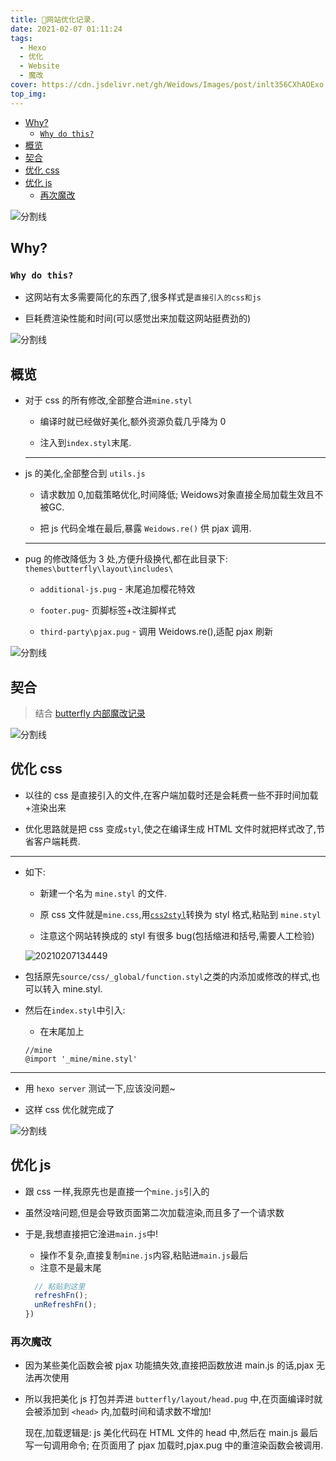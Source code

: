 ```yaml
---
title: 🚀网站优化记录.
date: 2021-02-07 01:11:24
tags:
  - Hexo
  - 优化
  - Website
  - 魔改
cover: https://cdn.jsdelivr.net/gh/Weidows/Images/post/inlt356CXhAOExo.jpg
top_img:
---
```


<!--
 * @?: *********************************************************************
 * @Author: Weidows
 * @Date: 2021-02-07 01:11:24
 * @LastEditors: Weidows
 * @LastEditTime: 2021-08-29 15:15:38
 * @FilePath: \Blog-private\source\_posts\Web\Node\Hexo\optimize.md
 * @Description:
 * @!: *********************************************************************
-->

- [Why?](#why)
  - [`Why do this?`](#why-do-this)
- [概览](#概览)
- [契合](#契合)
- [优化 css](#优化-css)
- [优化 js](#优化-js)
  - [再次魔改](#再次魔改)

<a>![分割线](https://cdn.jsdelivr.net/gh/Weidows/Images/img/divider.png)</a>

## Why?

### `Why do this?`

- 这网站有太多需要简化的东西了,很多样式是`直接引入的css和js`

- 巨耗费渲染性能和时间(可以感觉出来加载这网站挺费劲的)

<a>![分割线](https://cdn.jsdelivr.net/gh/Weidows/Images/img/divider.png)</a>

## 概览

- 对于 css 的所有修改,全部整合进`mine.styl`

  - 编译时就已经做好美化,额外资源负载几乎降为 0

  - 注入到`index.styl`末尾.

  ***

- js 的美化,全部整合到 `utils.js`

  - 请求数加 0,加载策略优化,时间降低; Weidows对象直接全局加载生效且不被GC.

  - 把 js 代码全堆在最后,暴露 `Weidows.re()` 供 pjax 调用.

  ***

- pug 的修改降低为 3 处,方便升级换代,都在此目录下: `themes\butterfly\layout\includes\`

  - `additional-js.pug` - 末尾追加樱花特效

  - `footer.pug`- 页脚标签+改注脚样式

  - `third-party\pjax.pug` - 调用 Weidows.re(),适配 pjax 刷新

<a>![分割线](https://cdn.jsdelivr.net/gh/Weidows/Images/img/divider.png)</a>

## 契合

> 结合 [butterfly 内部魔改记录](./butterfly_modify)

<a>![分割线](https://cdn.jsdelivr.net/gh/Weidows/Images/img/divider.png)</a>

## 优化 css

- 以往的 css 是直接引入的文件,在客户端加载时还是会耗费一些不菲时间加载+渲染出来

- 优化思路就是把 css 变成`styl`,使之在编译生成 HTML 文件时就把样式改了,节省客户端耗费.

---

- 如下:

  - 新建一个名为 `mine.styl` 的文件.

  - 原 css 文件就是`mine.css`,用[`css2styl`](https://html5beta.com/tools/css2stylus.html)转换为 styl 格式,粘贴到 `mine.styl`

  - 注意这个网站转换成的 styl 有很多 bug(包括缩进和括号,需要人工检验)

  <img src="https://cdn.jsdelivr.net/gh/Weidows/Images/post/2C7cgeEIQNr3qLu.png" alt="20210207134449" />

- 包括原先`source/css/_global/function.styl`之类的内添加或修改的样式,也可以转入 mine.styl.

- 然后在`index.styl`中引入:

  - 在末尾加上

  ```styl
  //mine
  @import '_mine/mine.styl'
  ```

---

- 用 `hexo server` 测试一下,应该没问题~

- 这样 css 优化就完成了

<a>![分割线](https://cdn.jsdelivr.net/gh/Weidows/Images/img/divider.png)</a>

## 优化 js

- 跟 css 一样,我原先也是直接一个`mine.js`引入的

- 虽然没啥问题,但是会导致页面第二次加载渲染,而且多了一个请求数

- 于是,我想直接把它淦进`main.js`中!

  - 操作不复杂,直接复制`mine.js`内容,粘贴进`main.js`最后
  - 注意不是最末尾

  ```js
    // 粘贴到这里
    refreshFn();
    unRefreshFn();
  })
  ```

### 再次魔改

- 因为某些美化函数会被 pjax 功能搞失效,直接把函数放进 main.js 的话,pjax 无法再次使用

- 所以我把美化 js 打包并弄进 `butterfly/layout/head.pug` 中,在页面编译时就会被添加到 `<head>` 内,加载时间和请求数不增加!

  现在,加载逻辑是: js 美化代码在 HTML 文件的 head 中,然后在 main.js 最后写一句调用命令; 在页面用了 pjax 加载时,pjax.pug 中的重渲染函数会被调用.
